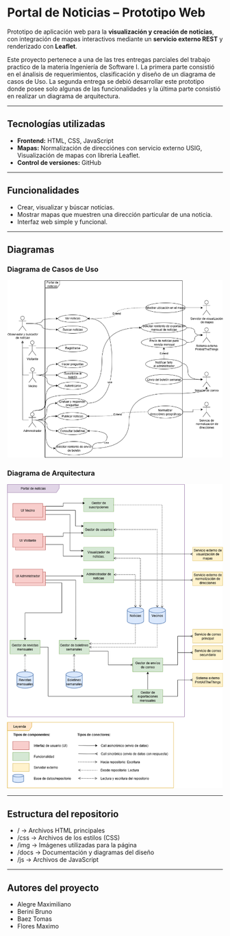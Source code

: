 # Portal de Noticias – Prototipo Web

Prototipo de aplicación web para la **visualización y creación de noticias**, con integración de mapas interactivos mediante un **servicio externo REST** y renderizado con **Leaflet**.

Este proyecto pertenece a una de las tres entregas parciales del trabajo practico de la materia Ingeniería de Software I. La primera parte consistió en el ánalisis de requerimientos, clasificación y diseño de un diagrama de casos de Uso. La segunda entrega
se debió desarrollar este prototipo donde posee solo algunas de las funcionalidades y la última parte consistió en realizar un diagrama de arquitectura.

---

## Tecnologías utilizadas
- **Frontend:** HTML, CSS, JavaScript  
- **Mapas:** Normalización de direcciónes con servicio externo USIG, Visualización de mapas con libreria Leaflet.
- **Control de versiones:** GitHub  

---

## Funcionalidades
- Crear, visualizar y búscar noticias.
- Mostrar mapas que muestren una dirección particular de una noticia.
- Interfaz web simple y funcional.

---

## Diagramas

### Diagrama de Casos de Uso
![Diagrama de Casos de Uso](docs/diagramaCasosDeUso.png)

### Diagrama de Arquitectura
![Diagrama de Arquitectura](docs/diagramaArquitectura.png)

---

## Estructura del repositorio
- /       -> Archivos HTML principales
- /css    -> Archivos de los estilos (CSS)
- /img    -> Imágenes utilizadas para la página
- /docs   -> Documentación y diagramas del diseño
- /js     -> Archivos de JavaScript

----
## Autores del proyecto
- Alegre Maximiliano
- Berini Bruno
- Baez Tomas
- Flores Maximo
